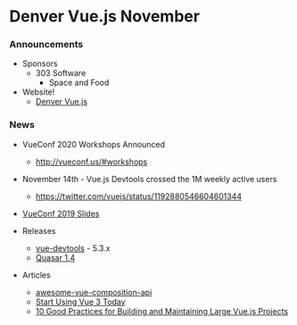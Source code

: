 # Denver Vue.js November

### Announcements
* Sponsors
    * 303 Software
      * Space and Food
* Website!
    * [Denver Vue.js](https://denver-vue.org)

### News

* VueConf 2020 Workshops Announced
  * http://vueconf.us/#workshops
* November 14th - Vue.js Devtools crossed the 1M weekly active users
  * https://twitter.com/vuejs/status/1192880546604601344
* [VueConf 2019 Slides](https://vuetoronto.com/slides/)

* Releases
  * [vue-devtools](https://github.com/vuejs/vue-devtools/releases/tag/v5.3.0) - 5.3.x
  * [Quasar 1.4](https://forum.quasar-framework.org/topic/4655/quasar-v1-4-0-released)

* Articles
  * [awesome-vue-composition-api](https://github.com/kefranabg/awesome-vue-composition-api)
  * [Start Using Vue 3 Today](https://www.vuemastery.com/blog/vue-3-start-using-it-today/)
  * [10 Good Practices for Building and Maintaining Large Vue.js Projects](https://www.telerik.com/blogs/10-good-practices-building-maintaining-large-vuejs-projects)